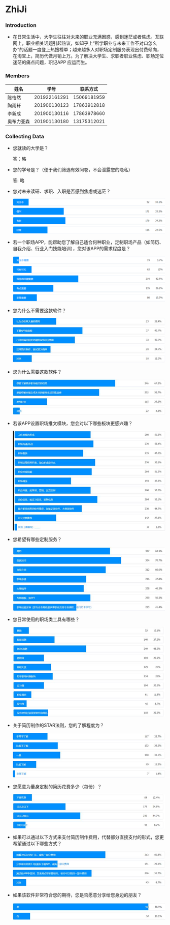 #                                                                       **ZhiJi**

### Introduction

- 在日常生活中，大学生往往对未来的职业充满困惑，感到迷茫或者焦虑。互联网上，职业相关话题引起热议，如知乎上“所学职业与未来工作不对口怎么办”的话题一度登上热搜榜单；越来越多人对职场定制服务表现出付费倾向，在淘宝上，简历代做月销上万。为了解决大学生、求职者职业焦虑、职场定位迷茫的痛点问题，职记APP 应运而生。

### **Members**

| **姓名**   | **学号**     | **联系方式** |
| ---------- | ------------ | ------------ |
| 陈怡然     | 201922161291 | 15069181959  |
| 陶雨轩     | 201900130123 | 17863912818  |
| 李新成     | 201900130116 | 17863978660  |
| 奥布力亚森 | 201901130180 | 13175312021  |

### **Collecting Data**

- 您就读的大学是？

  答：略

- 您的学号是？（便于我们筛选有效问卷，不会泄露您的隐私）

  答:   略

- 您对未来读研、求职、入职是否感到焦虑或迷茫？
  
  ![image-20221019221305389](/collecting_data/image-20221019221305389.png)

- 若一个职场APP，能帮助您了解自己适合何种职业，定制职场产品（如简历、自我介绍、行业入门技能培训），您对该APP的需求程度是？
  
  ![image-20221019221413529](/collecting_data/image-20221019221413529.png)
  
- 您为什么不需要这款软件？
  
  ![img](/collecting_data/clip_image002.jpg)
  
- 您为什么需要这款软件？
  
  ![img](/collecting_data/clip_image004.jpg)
  
- 若该APP设置职场推文模块，您会对以下哪些板块更感兴趣？

  ![img](/collecting_data/clip_image006.jpg)
  
- 您希望有哪些定制服务？
  
  ![img](/collecting_data/clip_image008.jpg)
  
- 您日常使用的职场类工具有哪些？
  
  ![img](/collecting_data/clip_image010.jpg)
  
- 关于简历制作的STAR法则，您的了解程度为？
  
  ![img](/collecting_data/clip_image012.jpg)
  
- 您愿意为量身定制的简历花费多少（每份）？
  
  ![img](/collecting_data/clip_image014.jpg)
  
- 如果可以通过以下方式来支付简历制作费用，代替部分直接支付的形式，您更希望通过以下哪些方式？
  
  ![img](/collecting_data/clip_image016.jpg)

- 如果该软件非常符合您的期待，您是否愿意分享给您身边的朋友？
  
  ![img](/collecting_data/clip_image018.jpg)
